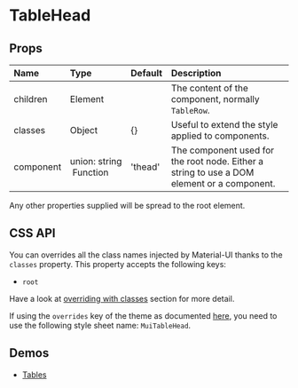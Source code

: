 <!--- This documentation is automatically generated, do not try to edit it. -->

# TableHead



## Props
| Name | Type | Default | Description |
|:-----|:-----|:--------|:------------|
| children | Element |  | The content of the component, normally `TableRow`. |
| classes | Object | {} | Useful to extend the style applied to components. |
| component | union:&nbsp;string<br>&nbsp;Function<br> | 'thead' | The component used for the root node. Either a string to use a DOM element or a component. |

Any other properties supplied will be spread to the root element.

## CSS API

You can overrides all the class names injected by Material-UI thanks to the `classes` property.
This property accepts the following keys:
- `root`

Have a look at [overriding with classes](/customization/overrides#overriding-with-classes)
section for more detail.

If using the `overrides` key of the theme as documented
[here](/customization/themes#customizing-all-instances-of-a-component-type),
you need to use the following style sheet name: `MuiTableHead`.

## Demos

- [Tables](/demos/tables)

